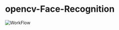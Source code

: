 # opencv-Face-Recognition
![WorkFlow](https://user-images.githubusercontent.com/73890173/201510171-6fdcff86-6856-444e-a10c-3970214bdff8.PNG)
